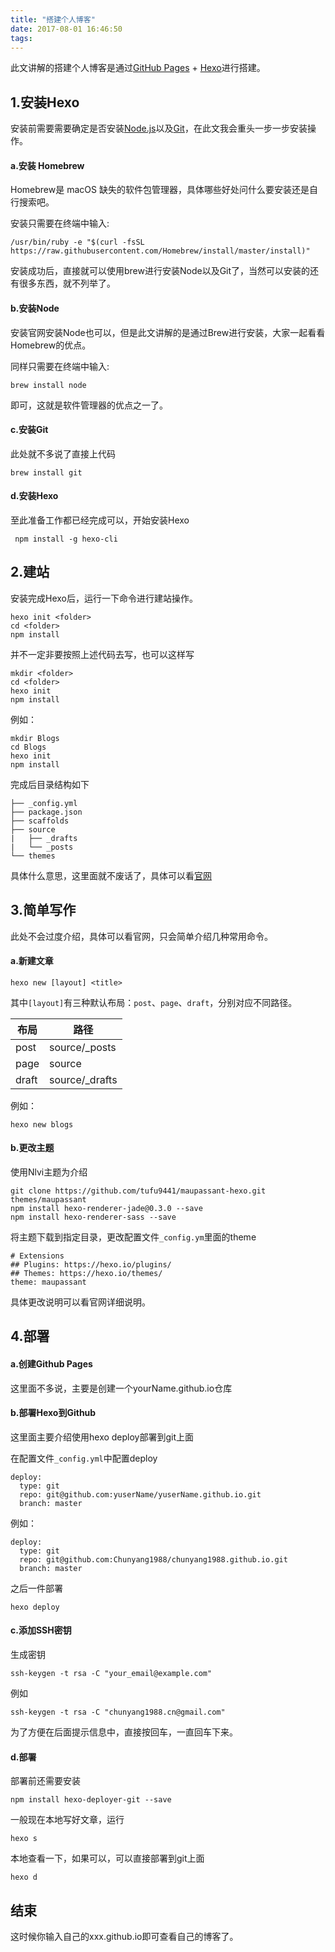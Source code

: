 ```yaml
---
title: "搭建个人博客"
date: 2017-08-01 16:46:50
tags:
---
```


此文讲解的搭建个人博客是通过[GitHub Pages](https://pages.github.com/) + [Hexo](https://hexo.io/zh-cn/)进行搭建。

## 1.安装Hexo

安装前需要需要确定是否安装[Node.js](https://nodejs.org/en/)以及[Git](https://git-scm.com/)，在此文我会重头一步一步安装操作。

#### a.安装 Homebrew
Homebrew是 macOS 缺失的软件包管理器，具体哪些好处问什么要安装还是自行搜索吧。

安装只需要在终端中输入:

```
/usr/bin/ruby -e "$(curl -fsSL https://raw.githubusercontent.com/Homebrew/install/master/install)"
```
安装成功后，直接就可以使用brew进行安装Node以及Git了，当然可以安装的还有很多东西，就不列举了。

#### b.安装Node

安装官网安装Node也可以，但是此文讲解的是通过Brew进行安装，大家一起看看Homebrew的优点。

同样只需要在终端中输入:

```
brew install node
```
即可，这就是软件管理器的优点之一了。

#### c.安装Git

此处就不多说了直接上代码

```
brew install git
```

#### d.安装Hexo
至此准备工作都已经完成可以，开始安装Hexo

```
 npm install -g hexo-cli
```
    
## 2.建站

安装完成Hexo后，运行一下命令进行建站操作。

```
hexo init <folder>
cd <folder>
npm install
```

并不一定非要按照上述代码去写，也可以这样写

```
mkdir <folder>
cd <folder>
hexo init
npm install
```
例如：

```
mkdir Blogs
cd Blogs
hexo init 
npm install
```

完成后目录结构如下

```
├── _config.yml
├── package.json
├── scaffolds
├── source
|   ├── _drafts
|   └── _posts
└── themes
```
具体什么意思，这里面就不废话了，具体可以看[官网
](https://hexo.io/zh-cn/docs/setup.html)

## 3.简单写作

此处不会过度介绍，具体可以看官网，只会简单介绍几种常用命令。

#### a.新建文章

```
hexo new [layout] <title>
```
其中`[layout]`有三种默认布局：`post`、`page`、`draft`，分别对应不同路径。

| 布局 | 路径 |
| --- | --- |
| post | source/_posts |
| page | source |
| draft | source/_drafts |

例如：

```
hexo new blogs
```

#### b.更改主题

使用Nlvi主题为介绍

```
git clone https://github.com/tufu9441/maupassant-hexo.git themes/maupassant
npm install hexo-renderer-jade@0.3.0 --save
npm install hexo-renderer-sass --save
```
将主题下载到指定目录，更改配置文件`_config.ym`里面的theme

```
# Extensions
## Plugins: https://hexo.io/plugins/
## Themes: https://hexo.io/themes/
theme: maupassant
```
具体更改说明可以看官网详细说明。

## 4.部署
#### a.创建Github Pages

这里面不多说，主要是创建一个yourName.github.io仓库

#### b.部署Hexo到Github

这里面主要介绍使用hexo deploy部署到git上面

在配置文件`_config.yml`中配置deploy

```
deploy:
  type: git
  repo: git@github.com:yuserName/yuserName.github.io.git
  branch: master
```

例如：

```
deploy:
  type: git
  repo: git@github.com:Chunyang1988/chunyang1988.github.io.git
  branch: master
```

之后一件部署

```
hexo deploy
```
#### c.添加SSH密钥

生成密钥

```
ssh-keygen -t rsa -C "your_email@example.com"
```
例如

```
ssh-keygen -t rsa -C "chunyang1988.cn@gmail.com"
```
为了方便在后面提示信息中，直接按回车，一直回车下来。

#### d.部署

部署前还需要安装

```
npm install hexo-deployer-git --save
```

一般现在本地写好文章，运行

```
hexo s
```
本地查看一下，如果可以，可以直接部署到git上面

```
hexo d
```

## 结束

这时候你输入自己的xxx.github.io即可查看自己的博客了。



